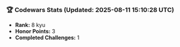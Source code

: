 ### 🏆 Codewars Stats (Updated: 2025-08-11 15:10:28 UTC)

- **Rank:** 8 kyu
- **Honor Points:** 3
- **Completed Challenges:** 1
